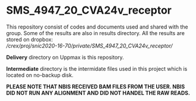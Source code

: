 # SMS_4947_20_CVA24v_receptor

This repository consist of codes and documents used and shared with the group. Some of the results are also in results directory. All the results are stored on dropbox:  
_/crex/proj/snic2020-16-70/private/SMS_4947_20_CVA24v_receptor/_ 

**Delivery** directory on Uppmax is this repository.  

**Intermediate** directory is the intermidate files used in this project which is located on no-backup disk.  

**PLEASE NOTE THAT NBIS RECEIVED BAM FILES FROM THE USER. NBIS DID NOT RUN ANY ALIGNMENT AND DID NOT HANDEL THE RAW READS.**   
